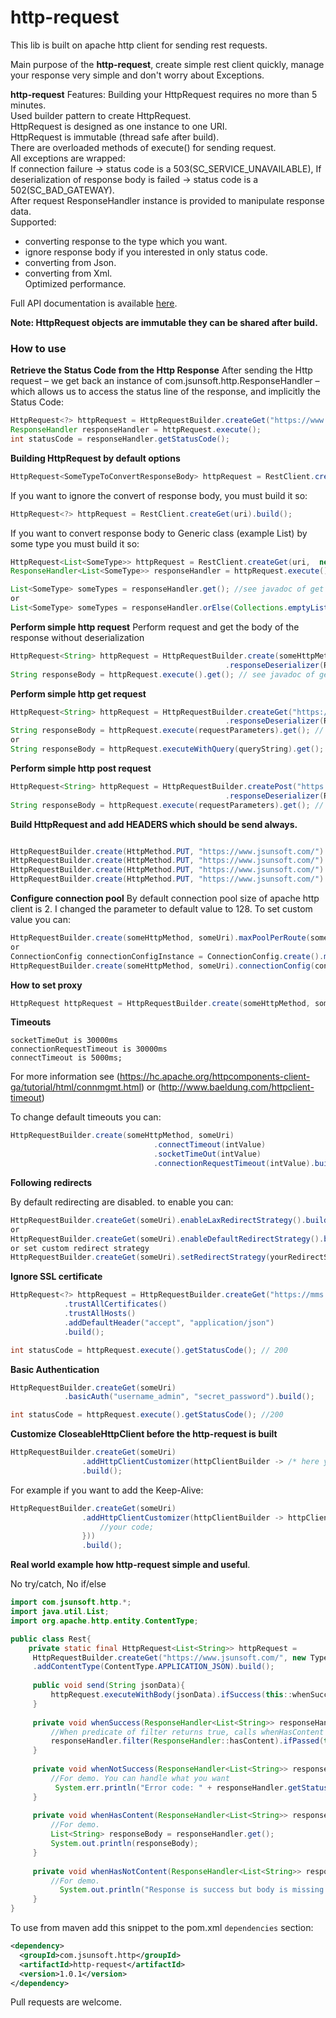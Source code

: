 # http-request

This lib is built on apache http client for sending rest requests.

Main purpose of the **http-request**, create simple rest client quickly, manage your response very simple and don't worry about Exceptions. 

**http-request** Features: 
Building your HttpRequest requires no more than 5 minutes. <br/>
Used builder pattern to create HttpRequest. <br/>
HttpRequest is designed as one instance to one URI. <br/>
HttpRequest is immutable (thread safe after build). <br/>
There are overloaded methods of execute() for sending request. <br/>
All exceptions are wrapped: <br/>
If connection failure -> status code is a 503(SC_SERVICE_UNAVAILABLE),
If deserialization  of response body is failed -> status code is a 502(SC_BAD_GATEWAY). <br/>
After request ResponseHandler instance is provided to manipulate response data. <br/>
Supported:
* converting response to the type which you want. <br/>
* ignore response body if you interested in only status code. <br/>
* converting from Json. <br/>
* converting from Xml. <br/>
Optimized performance. <br/>

Full API documentation is available [here](http://javadoc.io/doc/com.jsunsoft.http/http-request).


**Note: HttpRequest objects are immutable they can be shared after build.**

### How to use

**Retrieve the Status Code from the Http Response**
After sending the Http request – we get back an instance of com.jsunsoft.http.ResponseHandler – <br/>
which allows us to access the status line of the response, and implicitly the Status Code:
```java
HttpRequest<?> httpRequest = HttpRequestBuilder.createGet("https://www.jsunsoft.com/").build();
ResponseHandler responseHandler = httpRequest.execute();
int statusCode = responseHandler.getStatusCode();
```

**Building HttpRequest by default options**

```java
HttpRequest<SomeTypeToConvertResponseBody> httpRequest = RestClient.createGet(uriString,  SomeTypeToConvertResponseBody.class).build();
```
If you want to ignore the convert of response body, you must build it so:
```java
HttpRequest<?> httpRequest = RestClient.createGet(uri).build();
```
If you want to convert response body to Generic class (example List<T>) by some type you must build it so:

```java
HttpRequest<List<SomeType>> httpRequest = RestClient.createGet(uri,  new TypeReference<List<SomeType>>(){}).build();
ResponseHandler<List<SomeType>> responseHandler = httpRequest.execute();

List<SomeType> someTypes = responseHandler.get(); //see javadoc of get method
or
List<SomeType> someTypes = responseHandler.orElse(Collections.emptyList());
```

**Perform simple http request**
Perform request and get the body of the response without deserialization

```java
HttpRequest<String> httpRequest = HttpRequestBuilder.create(someHttpMethod, "https://www.jsunsoft.com/", String.class)
                                                .responseDeserializer(ResponseDeserializer.ignorableDeserializer()).build();
String responseBody = httpRequest.execute().get(); // see javadoc of get method
```
**Perform simple http get request**
```java
HttpRequest<String> httpRequest = HttpRequestBuilder.createGet("https://www.jsunsoft.com/", String.class)
                                                .responseDeserializer(ResponseDeserializer.ignorableDeserializer()).build();
String responseBody = httpRequest.execute(requestParameters).get(); // see documentation of get method
or
String responseBody = httpRequest.executeWithQuery(queryString).get(); // //queryString example "param1=param1&param2=param2"
```

**Perform simple http post request**
```java
HttpRequest<String> httpRequest = HttpRequestBuilder.createPost("https://www.jsunsoft.com/", String.class)
                                                .responseDeserializer(ResponseDeserializer.ignorableDeserializer()).build();
String responseBody = httpRequest.execute(requestParameters).get(); // see javadoc of get method
```

**Build HttpRequest and  add HEADERS which should be send always.**
```java

HttpRequestBuilder.create(HttpMethod.PUT, "https://www.jsunsoft.com/").addDefaultHeader(someHeader).build();
HttpRequestBuilder.create(HttpMethod.PUT, "https://www.jsunsoft.com/").addDefaultHeaders(someHeaderCollection).build();
HttpRequestBuilder.create(HttpMethod.PUT, "https://www.jsunsoft.com/").addDefaultHeaders(someHeaderArray).build();
HttpRequestBuilder.create(HttpMethod.PUT, "https://www.jsunsoft.com/").addDefaultHeader(headerName, headerValue).build();
```
**Configure connection pool**
By default connection pool size of apache http client is 2. I changed the parameter to default value to 128. To set custom value you can:
```java
HttpRequestBuilder.create(someHttpMethod, someUri).maxPoolPerRoute(someIntValue).build();
or
ConnectionConfig connectionConfigInstance = ConnectionConfig.create().maxPoolPerRoute(someIntValue);
HttpRequestBuilder.create(someHttpMethod, someUri).connectionConfig(connectionConfigInstance).build();
```

**How to set proxy** <br/>

```java
HttpRequest httpRequest = HttpRequestBuilder.create(someHttpMethod, someUri).proxy(host, port).build();
```

**Timeouts**
```text
socketTimeOut is 30000ms
connectionRequestTimeout is 30000ms
connectTimeout is 5000ms;
```
For more information see (https://hc.apache.org/httpcomponents-client-ga/tutorial/html/connmgmt.html)
or (http://www.baeldung.com/httpclient-timeout)

To change default timeouts you can:
```java
HttpRequestBuilder.create(someHttpMethod, someUri)
                                .connectTimeout(intValue)
                                .socketTimeOut(intValue)
                                .connectionRequestTimeout(intValue).build();
```

**Following redirects**

By default redirecting are disabled.
to enable you can:

```java
HttpRequestBuilder.createGet(someUri).enableLaxRedirectStrategy().build();
or
HttpRequestBuilder.createGet(someUri).enableDefaultRedirectStrategy().build();
or set custom redirect strategy
HttpRequestBuilder.createGet(someUri).setRedirectStrategy(yourRedirectStrategyInstance).build();
```
**Ignore SSL certificate**

```java
HttpRequest<?> httpRequest = HttpRequestBuilder.createGet("https://mms.nw.ru/")
            .trustAllCertificates()
            .trustAllHosts()
            .addDefaultHeader("accept", "application/json")
            .build();

int statusCode = httpRequest.execute().getStatusCode(); // 200
```

**Basic Authentication**

```java
HttpRequestBuilder.createGet(someUri)
            .basicAuth("username_admin", "secret_password").build();

int statusCode = httpRequest.execute().getStatusCode(); //200
```

**Customize CloseableHttpClient before the http-request is built**

```java
HttpRequestBuilder.createGet(someUri)
                .addHttpClientCustomizer(httpClientBuilder -> /* here you can customize your client*/)
                .build();
```
For example if you want to add the Keep-Alive:

```java
HttpRequestBuilder.createGet(someUri)
                .addHttpClientCustomizer(httpClientBuilder -> httpClientBuilder.setKeepAliveStrategy((response, context) -> {
                    //your code;
                }))
                .build();
```

**Real world example how http-request simple and useful**.

No try/catch, No if/else

```java
import com.jsunsoft.http.*;
import java.util.List;
import org.apache.http.entity.ContentType;

public class Rest{
    private static final HttpRequest<List<String>> httpRequest =
     HttpRequestBuilder.createGet("https://www.jsunsoft.com/", new TypeReference<java.util.List<String>>() {})
     .addContentType(ContentType.APPLICATION_JSON).build();
     
     public void send(String jsonData){
         httpRequest.executeWithBody(jsonData).ifSuccess(this::whenSuccess).otherwise(this::whenNotSuccess);
     }
     
     private void whenSuccess(ResponseHandler<List<String>> responseHandler){
         //When predicate of filter returns true, calls whenHasContent else calls whenHasNotContent
         responseHandler.filter(ResponseHandler::hasContent).ifPassed(this::whenHasContent).otherwise(this::whenHasNotContent);
     }
     
     private void whenNotSuccess(ResponseHandler<List<String>> responseHandler){
         //For demo. You can handle what you want
          System.err.println("Error code: " + responseHandler.getStatusCode() + ", error message: " + responseHandler.getErrorText());
     }
     
     private void whenHasContent(ResponseHandler<List<String>> responseHandler){
         //For demo. 
         List<String> responseBody = responseHandler.get();
         System.out.println(responseBody);
     }
     
     private void whenHasNotContent(ResponseHandler<List<String>> responseHandler){
         //For demo. 
           System.out.println("Response is success but body is missing. Response code: " + responseHandler.getStatusCode());
     }
}
```

To use from maven add this snippet to the pom.xml `dependencies` section:

```xml
<dependency>
  <groupId>com.jsunsoft.http</groupId>
  <artifactId>http-request</artifactId>
  <version>1.0.1</version>
</dependency>
```

Pull requests are welcome.